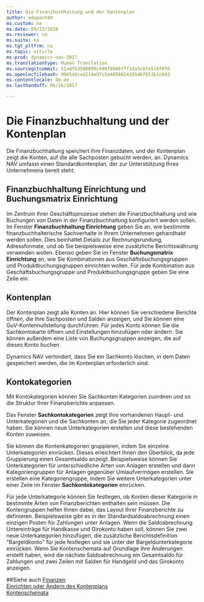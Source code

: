```yaml
---
title: Die Finanzbuchhaltung und der Kontenplan
author: edupont04
ms.custom: na
ms.date: 09/22/2016
ms.reviewer: na
ms.suite: na
ms.tgt_pltfrm: na
ms.topic: article
ms-prod: dynamics-nav-2017
ms.translationtype: Human Translation
ms.sourcegitcommit: 51adfb3588099c496f0946ff71da5c6fe518f070
ms.openlocfilehash: 9965ddcad214e97c5e4858824395d6f651b3c003
ms.contentlocale: de-de
ms.lasthandoff: 06/26/2017

---
```


# <a name="the-general-ledger-and-the-chart-of-accounts"></a>Die Finanzbuchhaltung und der Kontenplan
Die Finanzbuchhaltung speichert Ihre Finanzdaten, und der Kontenplan zeigt die Konten, auf die alle Sachposten gebucht werden, an. Dynamics NAV umfasst einen Standardkontenplan, der zur Unterstützung Ihres Unternehmens bereit steht.

## <a name="general-ledger-setup-and-general-posting-setup"></a>Finanzbuchhaltung Einrichtung und Buchungsmatrix Einrichtung
Im Zentrum Ihrer Geschäftsprozesse stehen die Finanzbuchhaltung und wie Buchungen von Daten in der Finanzbuchhaltung konfiguriert werden sollen.
Im Fenster **Finanzbuchhaltung Einrichtung** geben Sie an, wie bestimmte finanzbuchhalterische Sachverhalte in Ihrem Unternehmen gehandhabt werden sollen. Dies beinhaltet Details zur Rechnungsrundung, Adressformate, und ob Sie beispielsweise eine zusätzliche Berichtswährung verwenden wollen.
Ebenso geben Sie im Fenster **Buchungsmatrix Einrichtung** an, wie Sie Kombinationen aus Geschäftsbuchungsgruppen und Produktbuchungsgruppen einrichten wollen. Für jede Kombination aus Geschäftsbuchungsgruppe und Produktbuchungsgruppe geben Sie eine Zeile ein.  

## <a name="the-chart-of-accounts"></a>Kontenplan
Der Kontenplan zeigt alle Konten an. Hier können Sie verschiedene Berichte öffnen, die Ihre Sachposten und Salden anzeigen, und Sie können eine GuV-Kontennullstellung durchführen. Für jedes Konto können Sie die Sachkontokarte öffnen und Einstellungen hinzufügen oder ändern. Sie können außerdem eine Liste von Buchungsgruppen anzeigen, die auf dieses Konto buchen.  

Dynamics NAV verhindert, dass Sie ein Sachkonto löschen, in dem Daten gespeichert werden, die im Kontenplan erforderlich sind.  

## <a name="account-categories"></a>Kontokategorien
Mit Kontokategorien können Sie Sachkonten Kategorien zuordnen und so die Struktur Ihrer Finanzberichte anpassen.  

Das Fenster **Sachkontokategorien** zeigt Ihre vorhandenen Haupt- und Unterkategorien und die Sachkonten an, die Sie jeder Kategorie zugeordnet haben. Sie können neue Unterkategorien erstellen und diese bestehenden Konten zuweisen.  

Sie können die Kontenkategorien gruppieren, indem Sie einzelne Unterkategorien einrücken. Dieses erleichtert Ihnen den Überblick, da jede Gruppierung einen Gesamtsaldo anzeigt. Beispielsweise können Sie Unterkategorien für unterschiedliche Arten von Anlagen erstellen und dann Kategoriengruppen für Anlagen gegenüber Umlaufvermögen erstellen. Sie erstellen eine Kategoriengruppe, indem Sie weitere Unterkategorien unter einer Zeile im Fenster **Sachkontokategorien** einrücken.  

Für jede Unterkategorie können Sie festlegen, ob Konten dieser Kategorie in bestimmte Arten von Finanzberichten enthalten sein müssen. Die Kontengruppen helfen Ihnen dabei, das Layout Ihrer Finanzberichte zu definieren. Beispielsweise gibt es in der Standardsaldoabrechnung einen einzigen Posten für Zahlungen unter Anlagen. Wenn die Saldoabrechnung Untereinträge für Handkasse und Girokonto haben soll, können Sie zwei neue Unterkategorien hinzufügen, die zusätzliche Berichtsdefinition "Bargeldkonto" für jede festlegen und sie unter der Bargeldunterkategorie einrücken. Wenn Sie Kontenschemata auf Grundlage Ihre Änderungen erstellt haben, wird die nächste Saldoabrechnung ein Gesamtsaldo für Zahlungen und zwei Zeilen mit Salden für Handgeld und das Girokonto anzeigen.     

##<a name="see-also"></a>Siehe auch
[Finanzen](Finance.md)  
[Einrichten oder Ändern des Kontenplans](finance-setup-chart-accounts.md)  
[Kontenschemata](finance-setup-account-schedule.md)  

